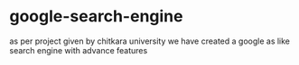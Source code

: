 # google-search-engine
as per project given by chitkara university we have created a google as like search engine with advance features
